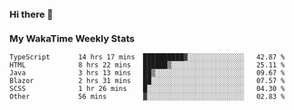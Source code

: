 ### Hi there 👋

<!--
**royschrauwen/royschrauwen** is a ✨ _special_ ✨ repository because its `README.md` (this file) appears on your GitHub profile.

Here are some ideas to get you started:

- 🔭 I’m currently working on ...
- 🌱 I’m currently learning ...
- 👯 I’m looking to collaborate on ...
- 🤔 I’m looking for help with ...
- 💬 Ask me about ...
- 📫 How to reach me: ...
- 😄 Pronouns: ...
- ⚡ Fun fact: ...
-->


### My WakaTime Weekly Stats
<!--START_SECTION:waka-->

```text
TypeScript       14 hrs 17 mins  ██████████▓░░░░░░░░░░░░░░   42.87 %
HTML             8 hrs 22 mins   ██████▒░░░░░░░░░░░░░░░░░░   25.11 %
Java             3 hrs 13 mins   ██▒░░░░░░░░░░░░░░░░░░░░░░   09.67 %
Blazor           2 hrs 31 mins   ██░░░░░░░░░░░░░░░░░░░░░░░   07.57 %
SCSS             1 hr 26 mins    █░░░░░░░░░░░░░░░░░░░░░░░░   04.30 %
Other            56 mins         ▓░░░░░░░░░░░░░░░░░░░░░░░░   02.83 %
```

<!--END_SECTION:waka-->
